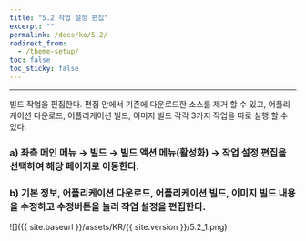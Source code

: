 ```yaml
---
title: "5.2 작업 설정 편집"
excerpt: ""
permalink: /docs/ko/5.2/
redirect_from:
  - /theme-setup/
toc: false
toc_sticky: false
---
```


---
빌드 작업을 편집한다. 편집 안에서 기존에 다운로드한 소스를 제거 할 수 있고, 어플리케이션 다운로드, 어플리케이션 빌드, 이미지 빌드 각각 3가지 작업을 따로 실행 할 수 있다.

### a\) 좌측 메인 메뉴 → 빌드 → 빌드 액션 메뉴\(활성화\) → 작업 설정 편집을 선택하여 해당 페이지로 이동한다.
### b\) 기본 정보, 어플리케이션 다운로드, 어플리케이션 빌드, 이미지 빌드 내용을 수정하고 수정버튼을 눌러 작업 설정을 편집한다.
![]({{ site.baseurl }}/assets/KR/{{ site.version }}/5.2_1.png)


